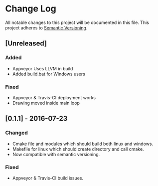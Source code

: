 # Change Log
All notable changes to this project will be documented in this file.
This project adheres to [Semantic Versioning](http://semver.org/).

## [Unreleased]
### Added
- Appveyor Uses LLVM in build
- Added build.bat for Windows users
### Fixed
- Appveyor & Travis-CI deployment works
- Drawing moved inside main loop

## [0.1.1] - 2016-07-23
### Changed
- Cmake file and modules which should build both linux and windows.
- Makefile for linux which should create directory and call cmake.
- Now compatible with semantic versioning.
### Fixed
- Appveyor & Travis-CI build issues.
